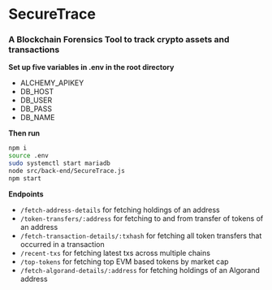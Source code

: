 # SecureTrace  
### A Blockchain Forensics Tool to track crypto assets and transactions  
  
**Set up five variables in .env in the root directory**  
- ALCHEMY_APIKEY  
- DB_HOST  
- DB_USER  
- DB_PASS  
- DB_NAME  
  
**Then run**  
```bash
npm i
source .env
sudo systemctl start mariadb
node src/back-end/SecureTrace.js
npm start
```  
  
**Endpoints**  
- `/fetch-address-details` for fetching holdings of an address  
- `/token-transfers/:address` for fetching to and from transfer of tokens of an address  
- `/fetch-transaction-details/:txhash` for fetching all token transfers that occurred in a transaction  
- `/recent-txs` for fetching latest txs across multiple chains  
- `/top-tokens` for fetching top EVM based tokens by market cap  
- `/fetch-algorand-details/:address` for fetching holdings of an Algorand address  

